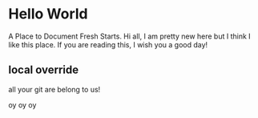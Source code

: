 # Hello World
A Place to Document Fresh Starts.
Hi all, I am pretty new here but I think I like this place. 
If you are reading this, I wish you a good day!

## local override

all your git are belong to us!


oy oy oy

